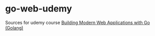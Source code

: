# go-web-udemy 

Sources for udemy course [Building Modern Web Applications with Go (Golang)](https://www.udemy.com/course/building-modern-web-applications-with-go/)
